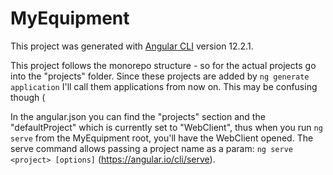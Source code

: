 # MyEquipment

This project was generated with [Angular CLI](https://github.com/angular/angular-cli) version 12.2.1.

This project follows the monorepo structure - so for the actual projects go into the "projects" folder. Since these projects are added by `ng generate application` I'll call them applications from now on. This may be confusing though (

In the angular.json you can find the "projects" section and the "defaultProject" which is currently set to "WebClient", thus when you run `ng serve` from the MyEquipment root, you'll have the WebClient opened. The serve command allows passing a project name as a param: `ng serve <project> [options]` (https://angular.io/cli/serve).

